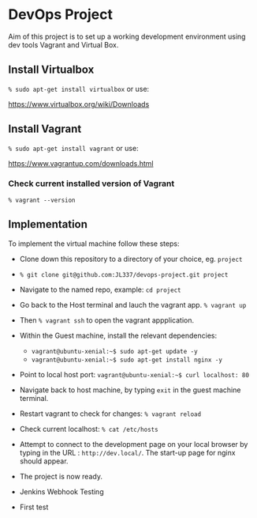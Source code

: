 # DevOps Project

Aim of this project is to set up a working development environment using dev tools Vagrant and Virtual Box.

## Install Virtualbox

`% sudo apt-get install virtualbox` or use:

<https://www.virtualbox.org/wiki/Downloads>


## Install Vagrant

`% sudo apt-get install vagrant` or use:

<https://www.vagrantup.com/downloads.html>

### Check current installed version of Vagrant
`% vagrant --version`

## Implementation

To implement the virtual machine follow these steps:

* Clone down this repository to a directory of your choice, eg. `project`

* `% git clone git@github.com:JL337/devops-project.git project`

* Navigate to the named repo, example: `cd project`

* Go back to the Host terminal and lauch the vagrant app. `% vagrant up`

* Then `% vagrant ssh` to open the vagrant appplication.

* Within the Guest machine, install the relevant dependencies: 
	* `vagrant@ubuntu-xenial:~$ sudo apt-get update -y` 
	* `vagrant@ubuntu-xenial:~$ sudo apt-get install nginx -y`
	
* Point to local host port: `vagrant@ubuntu-xenial:~$ curl localhost: 80`

* Navigate back to host machine, by typing `exit` in the guest machine terminal.

* Restart vagrant to check for changes: `% vagrant reload`

* Check current localhost: `% cat /etc/hosts`

* Attempt to connect to the development page on your local browser by typing in the URL : `http://dev.local/`. The start-up page for nginx should appear.

* The project is now ready.

* Jenkins Webhook Testing
* First test



















 



